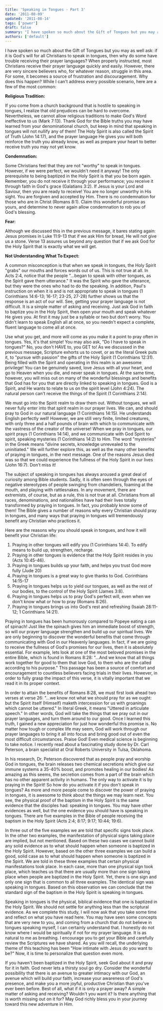 ```yaml
---
title: 'Speaking in Tongues - Part 3'
date: '2011-08-09'
updated: '2011-08-14'
tags: ['power']
draft: false
summary: "I have spoken so much about the Gift of Tongues but you may as well ask: if it is God's will for all Christians to speak in tongues, then why do some have trouble receiving their prayer languages?"
authors: ['default']
---
```


I have spoken so much about the Gift of Tongues but you may as well ask: if it is God's will for all Christians to speak in tongues, then why do some have trouble receiving their prayer languages? When properly instructed, most Christians receive their prayer language quickly and easily. However, there are very sincere believers who, for whatever reason, struggle in this area. For some, it becomes a source of frustration and discouragement. Why does this happen? While I can't address every possible scenario, here are a few of the most common:

**Religious Tradition:**

If you come from a church background that is hostile to speaking in tongues, I realize that old prejudices can be hard to overcome. Nevertheless, we cannot allow religious traditions to make God's Word ineffective to us (Mark 7:13). Thank God for the Bible truths you may have learned from your denominational church, but keep in mind that speaking in tongues will not nullify any of them! The Holy Spirit is also called the Spirit of Truth (John 14:17), and the prayer language He gives you will both reinforce the truth you already know, as well as prepare your heart to better receive truth you may not yet know.

**Condemnation:**

Some Christians feel that they are not "worthy" to speak in tongues. However, if we were perfect, we wouldn't need it anyway! The only prerequisite to being baptized in the Holy Spirit is that you be born again. Remember, you do not receive it through your performance; you receive it through faith in God's grace (Galatians 3:2). If Jesus is your Lord and Saviour, then you are ready to receive! You are no longer unworthy in His sight. You are forgiven and accepted by Him. There is no condemnation for those who are in Christ (Romans 8:1). Claim this wonderful promise as yours, and determine to never again allow condemnation to rob you of God's blessing.

**Fear:**

Although we discussed this in the previous message, it bares stating again: Jesus promises in Luke 11:9-13 that if we ask Him for bread, He will not give us a stone. Verse 13 assures us beyond any question that if we ask God for the Holy Spirit that is exactly what we will get.

**Not Understanding What To Expect:**

A common misconception is that when we speak in tongues, the Holy Spirit "grabs" our mouths and forces words out of us. This is not true at all. In Acts 2:4, notice that the people "...began to speak with other tongues, as the Spirit gave them utterance." It was the Spirit who gave the utterance, but they were the ones who had to do the speaking. In addition, Paul's instruction on when it is and is not appropriate to speak in tongues (1 Corinthians 14:6-13; 16-17; 23-25, 27-28) further shows us that the response is an act of our will. See, getting your prayer language is not difficult. It is a simple matter of asking and receiving. Just ask God in faith to baptize you in the Holy Spirit, then open your mouth and speak whatever He gives you. At first it may just be a syllable or two but don’t worry. You didn't learn to speak English all at once, so you needn't expect a complete, fluent language to come all at once.

Use what you get, and more will come as you make it a point to pray often in tongues. Yes, it's that simple! You may also ask, "Do I have to speak in tongues?" No, you don't HAVE to, you GET to! As we discussed in the previous message, Scripture exhorts us to covet, or as the literal Greek puts it, to "pursue with passion" the gifts of the Holy Spirit (1 Corinthians 12:31). Being filled with the Spirit and operating in this realm is an awesome privilege! You can be genuinely saved, love Jesus with all your heart, and go to Heaven when you die, and never speak in tongues. At the same time, however, you will miss out on many of the wonderful blessings and benefits that God has for you that are directly linked to speaking in tongues. God is a Spirit, and He wants to relate to us on the spirit level (John 4:24). The natural person can't receive the things of the Spirit (1 Corinthians 2:14).

We must go into the Spirit realm to draw them out. Without tongues, we will never fully enter into that spirit realm in our prayer lives. We can, and should pray to God in our natural language (1 Corinthians 14:15). He understands English perfectly well! However, we are still very finite, limited creatures, with only three and a half pounds of brain with which to communicate with the vastness of the creator of the universe! When we pray in tongues, our spirit prays (1 Corinthians 14:14), and we communicate with God Spirit to spirit, speaking mysteries (1 Corinthians 14:2) to Him. The word "mysteries" in the Greek means "divine secrets, knowledge unrevealed to the uninitiated." We will further explore this, as well as the many other benefits of praying in tongues, in the next message. One of the reasons Jesus died was so that we could experience the fullness of the Holy Spirit in our lives (John 16:7). Don't miss it!

The subject of speaking in tongues has always aroused a great deal of curiosity among Bible students. Sadly, it is often seen through the eyes of negative stereotypes of people swinging from chandeliers, foaming at the mouth, and playing with rattlesnakes. In any movement, there are extremists, of course, but as a rule, this is not true at all. Christians from all races, denominations, and nationalities have had their lives totally transformed by praying in tongues. In fact, you probably know some of them! The Bible gives a number of reasons why every Christian should pray in tongues, and many ways that praying in tongues will tremendously benefit any Christian who practices it.

Here are the reasons why you should speak in tongues, and how it will benefit your Christian life:

1. Praying in other tongues will edify you (1 Corinthians 14:4). To edify means to build up, strengthen, recharge.
2. Praying in other tongues is evidence that the Holy Spirit resides in you (Acts 10:45-46).
3. Praying in tongues builds up your faith, and helps you trust God more fully (Jude 20)
4. Praying in tongues is a great way to give thanks to God. Corinthians 14:15-17
5. Praying in tongues helps us to yield our tongues, as well as the rest of our bodies, to the control of the Holy Spirit (James 3:8).
6. Praying in tongues helps us to pray God's perfect will, even when we don't know what or how to pray (Romans 8:26).
7. Praying in tongues brings us into God's rest and refreshing (Isaiah 28:11-12; 1 Corinthians 14:21).

Praying in tongues has been humorously compared to Popeye eating a can of spinach! Just like the spinach gives him an immediate boost of strength, so will our prayer language strengthen and build up our spiritual lives. We are only beginning to discover the wonderful benefits that come through communicating with God in our Heavenly languages. In fact, if we are going to receive the fullness of God's promises for our lives, then it is absolutely essential. For example, lets look at one of the most beloved promises in the entire Bible, which is found in Romans 8:28: "...And we know that all things work together for good to them that love God, to them who are the called according to his purpose." This passage has been a source of comfort and encouragement to countless believers facing trials in their lives. However, in order to fully grasp the impact of this verse, it is vitally important that we read it in its proper context.

In order to attain the benefits of Romans 8:28, we must first look ahead two verses at verse 26: "...we know not what we should pray for as we ought: but the Spirit itself (Himself) maketh intercession for us with groanings which cannot be uttered." In literal Greek, it means "Uttered in articulate speech." In other words, God will take the things that we pray out in our prayer languages, and turn them around to our good. Once I learned this truth, I gained a new appreciation for just how wonderful this promise is. No matter how tough or complex life may seem, God will work through our prayer languages to bring it all into focus and bring good out of even the most difficult circumstances. Praise God! Even medical science is beginning to take notice. I recently read about a fascinating study done by Dr. Carl Peterson, a brain specialist at Oral Roberts University in Tulsa, Oklahoma.

In his research, Dr, Peterson discovered that as people pray and worship God in tongues, the brain releases two chemical secretions which give our immune systems a 35-40% boost, and promotes healing in our bodies! As amazing as this seems, the secretion comes from a part of the brain which has no other apparent activity in humans. The only way to activate it is by praying in the Spirit! So how do you activate it if you don't speak in tongues? As more and more people come to discover the power of praying in tongues, it is awesome to think about the things we may learn next. You see, the physical proof of the baptism in the Holy Spirit is the same evidence that the disciples had: speaking in tongues. You may have other evidences as well, but the one evidence you should have is speaking in tongues. There are five examples in the Bible of people receiving the baptism in the Holy Spirit (Acts 2:4; 8:17; 9:17; 10:44; 19:6).

In three out of the five examples we are told that specific signs took place. In the other two examples, the manifestation of physical signs taking place are implied, but not mentioned. Based on these two cases we cannot build any solid evidence as to what should happen when someone is baptized in the Holy Spirit. However, based on the other three examples we can build a good, solid case as to what should happen when someone is baptized in the Spirit. We are told in these three examples that certain physical manifestations took place. In each case, more than one physical sign took place, which teaches us that there are usually more than one sign taking place when people are baptized in the Holy Spirit. Yet, there is one sign and only one sign that is common to all three examples. The identical sign was speaking in tongues. Based on this observation we can conclude that the standard sign of the baptism in the Holy Spirit is speaking in tongues.

Speaking in tongues is the physical, biblical evidence that one is baptized in the Holy Spirit. We should not settle for anything less than the scriptural evidence. As we complete this study, I will now ask that you take some time and reflect on what you have read here. You may have seen some concepts that are very new to you, and coming from a church that do not believe in tongues speaking myself, I can certainly understand that. I honestly do not know where I would be spiritually if not for my prayer language. It is as natural to me as breathing. I encourage you to get your Bible and carefully review the Scriptures we have shared. As you will recall, the underlying theme of this teaching has been "How intimate with Jesus do you want to be?" Now, it is time to personalize that question even more.

If you haven't been baptized in the Holy Spirit, seek God about it and pray for it in faith. God never lets a thirsty soul go dry. Consider the wonderful possibility that there is an avenue to greater intimacy with our God, an avenue which will build your faith, increase your awareness of God's presence, and make you a more joyful, productive Christian than you've ever been before. Best of all, what if it is only a prayer away? A simple matter of asking and receiving? Wouldn't you want it? Is there anything that is worth missing out on it for? May God richly bless you in your journey toward this new adventure in Him.
